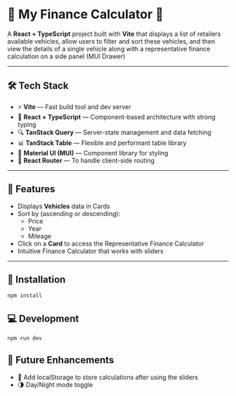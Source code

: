 # 🚙 My Finance Calculator 📝

A **React + TypeScript** project built with **Vite** that displays a list of retailers available vehicles, allow users to filter and sort these vehicles, and then view the details of a single vehicle along with a representative finance calculation on a side panel (MUI Drawer)

---

## 🛠️ Tech Stack

- ⚡ **Vite** — Fast build tool and dev server
- 🧩 **React + TypeScript** — Component-based architecture with strong typing
- 🔍 **TanStack Query** — Server-state management and data fetching
- 📊 **TanStack Table** — Flexible and performant table library
- 🎨 **Material UI (MUI)** — Component library for styling
- 📡 **React Router** — To handle client-side routing

---

## 🚀 Features

- Displays **Vehicles** data in Cards
- Sort by (ascending or descending):
  - Price
  - Year
  - Mileage
- Click on a **Card** to access the Representative Finance Calculator
- Intuitive Finance Calculator that works with sliders

---

## 🧩 Installation

```bash
npm install
```

## 💻 Development

```bash
npm run dev
```

## 🌱 Future Enhancements

- 💾 Add localStorage to store calculations after using the sliders
- 🌗 Day/Night mode toggle
